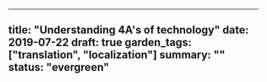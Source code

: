 ---
title: "Understanding 4A's of technology"
date: 2019-07-22
draft: true
garden_tags: ["translation", "localization"]
summary: ""
status: "evergreen"
--
